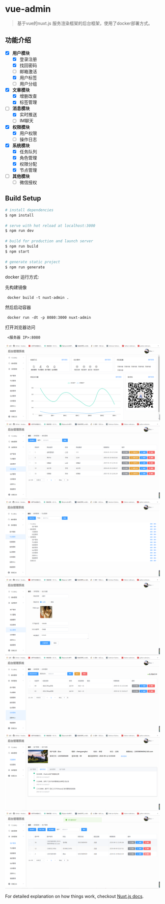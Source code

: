# vue-admin

> 基于vue的nuxt.js 服务渲染框架的后台框架，使用了docker部署方式。


## 功能介绍

- [x] **用户模块**
    - [x] 登录注册
    - [x] 找回密码
    - [ ] 邮箱激活
    - [x] 用户标签
    - [ ] 用户分组
- [x] **文章模块**
    - [x] 增删改查
    - [x] 标签管理
- [ ] **消息模块**
    - [x] 实时推送
    - [ ] IM聊天
- [x] **权限模块**
    - [x] 用户权限
    - [ ] 操作日志
- [x] **系统模块**
    - [x] 任务队列
    - [x] 角色管理
    - [x] 权限分配
    - [x] 节点管理
- [ ] **其他模块**
    - [ ] 微信授权

## Build Setup

``` bash
# install dependencies
$ npm install

# serve with hot reload at localhost:3000
$ npm run dev

# build for production and launch server
$ npm run build
$ npm start

# generate static project
$ npm run generate
```
docker 运行方式:

先构建镜像
<p><code> docker build -t nuxt-admin . </code></p>
然后启动容器
<p><code> docker run -dt -p 8080:3000 nuxt-admin </code></p>
打开浏览器访问
<p><code> <服务器 IP>:8080 </code></p>

![后台首页](./assets/images/system/658a4c8dc9df68f7a2e34a4d65145b5.png)
![角色管理](./assets/images/system/3be2820e88ec2ed171d8cab5e93f075.png)
![节点管理](./assets/images/system/945a6d208fd372b03f752cae6116557.png)
![站点管理](./assets/images/system/25870eb12f6be77abc0c633d7009017.png)
![任务管理](./assets/images/system/359846f8638b61d88a538ba6e3209d0.png)
![用户中心](./assets/images/system/ae535c0481ad7eb882689a31ce19b6a.png)
![用户管理](./assets/images/system/f39498b37b25328b10438bb9d7dfccb.png)


For detailed explanation on how things work, checkout [Nuxt.js docs](https://nuxtjs.org).
